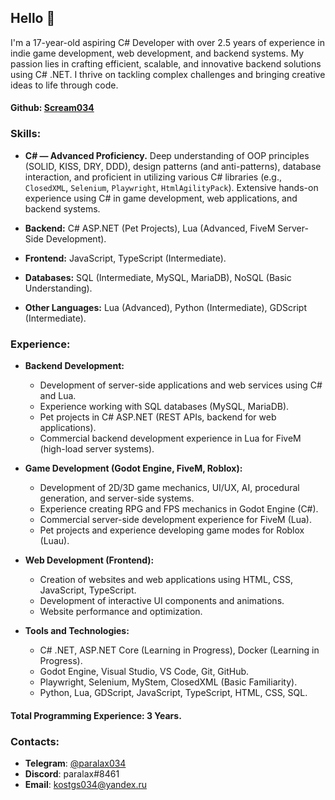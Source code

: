 ## Hello 👋

I'm a 17-year-old aspiring C# Developer with over 2.5 years of experience in indie game development, web development, and backend systems. My passion lies in crafting efficient, scalable, and innovative backend solutions using C# .NET. I thrive on tackling complex challenges and bringing creative ideas to life through code.

#### Github: [Scream034](https://github.com/Scream034)

### Skills:

- **C# — Advanced Proficiency.**  Deep understanding of OOP principles (SOLID, KISS, DRY, DDD), design patterns (and anti-patterns), database interaction, and proficient in utilizing various C# libraries (e.g., `ClosedXML`, `Selenium`, `Playwright`, `HtmlAgilityPack`).  Extensive hands-on experience using C# in game development, web applications, and backend systems.

- **Backend:** C# ASP.NET (Pet Projects), Lua (Advanced, FiveM Server-Side Development).

- **Frontend:** JavaScript, TypeScript (Intermediate).

- **Databases:** SQL (Intermediate, MySQL, MariaDB), NoSQL (Basic Understanding).

- **Other Languages:** Lua (Advanced), Python (Intermediate), GDScript (Intermediate).

### Experience:

- **Backend Development:**
    - Development of server-side applications and web services using C# and Lua.
    - Experience working with SQL databases (MySQL, MariaDB).
    - Pet projects in C# ASP.NET (REST APIs, backend for web applications).
    - Commercial backend development experience in Lua for FiveM (high-load server systems).

- **Game Development (Godot Engine, FiveM, Roblox):**
    - Development of 2D/3D game mechanics, UI/UX, AI, procedural generation, and server-side systems.
    - Experience creating RPG and FPS mechanics in Godot Engine (C#).
    - Commercial server-side development experience for FiveM (Lua).
    - Pet projects and experience developing game modes for Roblox (Luau).

- **Web Development (Frontend):**
    - Creation of websites and web applications using HTML, CSS, JavaScript, TypeScript.
    - Development of interactive UI components and animations.
    - Website performance and optimization.

- **Tools and Technologies:**
    - C# .NET, ASP.NET Core (Learning in Progress), Docker (Learning in Progress).
    - Godot Engine, Visual Studio, VS Code, Git, GitHub.
    - Playwright, Selenium, MyStem, ClosedXML (Basic Familiarity).
    - Python, Lua, GDScript, JavaScript, TypeScript, HTML, CSS, SQL.

#### Total Programming Experience: 3 Years.

### Contacts:
- **Telegram**: [@paralax034](https://t.me/paralax034)
- **Discord**: paralax#8461
- **Email**: kostgs034@yandex.ru
